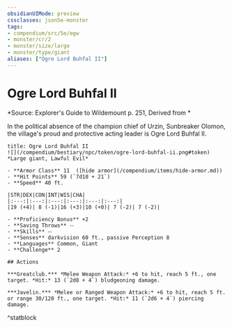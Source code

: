 ```yaml
---
obsidianUIMode: preview
cssclasses: json5e-monster
tags:
- compendium/src/5e/egw
- monster/cr/2
- monster/size/large
- monster/type/giant
aliases: ["Ogre Lord Buhfal II"]
---
```

# Ogre Lord Buhfal II
*Source: Explorer's Guide to Wildemount p. 251, Derived from *  

In the political absence of the champion chief of Urzin, Sunbreaker Olomon, the village's proud and protective acting leader is Ogre Lord Buhfal II.

```ad-statblock
title: Ogre Lord Buhfal II
![](/compendium/bestiary/npc/token/ogre-lord-buhfal-ii.png#token)
*Large giant, Lawful Evil*

- **Armor Class** 11  ([hide armor](/compendium/items/hide-armor.md))
- **Hit Points** 59 (`7d10 + 21`)
- **Speed** 40 ft.

|STR|DEX|CON|INT|WIS|CHA|
|:---:|:---:|:---:|:---:|:---:|:---:|
|19 (+4)| 8 (-1)|16 (+3)|10 (+0)| 7 (-2)| 7 (-2)|

- **Proficiency Bonus** +2
- **Saving Throws** ⏤
- **Skills** ⏤
- **Senses** darkvision 60 ft., passive Perception 8
- **Languages** Common, Giant
- **Challenge** 2

## Actions

***Greatclub.*** *Melee Weapon Attack:* +6 to hit, reach 5 ft., one target. *Hit:* 13 (`2d8 + 4`) bludgeoning damage.

***Javelin.*** *Melee or Ranged Weapon Attack:* +6 to hit, reach 5 ft. or range 30/120 ft., one target. *Hit:* 11 (`2d6 + 4`) piercing damage.
```
^statblock